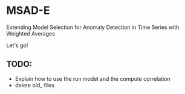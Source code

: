 # MSAD-E

Extending Model Selection for Anomaly Detection in Time Series with Weighted Averages

Let's go!

## TODO:

- Explain how to use the run model and the compute correlation
- delete old\_ files
